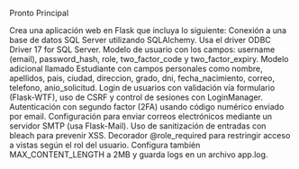 Pronto Principal

Crea una aplicación web en Flask que incluya lo siguiente:
Conexión a una base de datos SQL Server utilizando SQLAlchemy. Usa el driver ODBC
Driver 17 for SQL Server.
Modelo de usuario con los campos: username (email), password_hash, role,
two_factor_code y two_factor_expiry.
Modelo adicional llamado Estudiante con campos personales como nombre, apellidos,
pais, ciudad, direccion, grado, dni, fecha_nacimiento, correo, telefono,
anio_solicitud.
Login de usuarios con validación vía formulario (Flask-WTF), uso de CSRF y control
de sesiones con LoginManager.
Autenticación con segundo factor (2FA) usando código numérico enviado por email.
Configuración para enviar correos electrónicos mediante un servidor SMTP (usa
Flask-Mail).
Uso de sanitización de entradas con bleach para prevenir XSS.
Decorador @role_required para restringir acceso a vistas según el rol del usuario.
Configura también MAX_CONTENT_LENGTH a 2MB y guarda logs en un archivo app.log.

